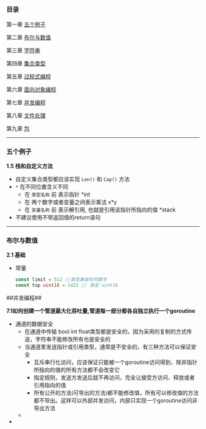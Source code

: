 ## <Programing in go>

### 目录
第一章 [五个例子](#chpt1)

第二章 [布尔与数值](#chpt2)

第三章 [字符串](#chpt3)

第四章 [集合类型](#chpt4)

第五章 [过程式编程](#chpt5)

第六章 [面向对象编程](#chpt6)

第七章 [并发编程](#chpt7)

第八章 [文件处理](#chpt8)

第九章 [包](#chpt9)


-------------------
### <a name="chapt1">五个例子</a>
**1.5 栈和自定义方法**

- 自定义集合类型都应该实现 `Len()` 和 `Cap()` 方法
- `*` 在不同位置含义不同
	- 在 `类型名称` 前 表示指针 *int
	- 在 两个数字或者变量之间表示乘法 x*y
	- 在 `变量名称` 前 表示解引用, 也就是引用该指针所指向的值 *stack
- 不建议使用不带返回值的return语句

-----------------------------------

### 布尔与数值 ###

**2.1 基础**

- 常量
  ```go
  const limit = 512 //类型兼容任何数字
  const top uint16 = 1421 // 类型 uint16 

  ```





##并发编程##


**7.1如何创建一个管道最大化吞吐量,管道每一部分都各自独立执行一个goroutine**
- 通道的数据安全
	- 在通道中传输 bool int float类型都是安全的，因为采用的复制的方式传送，字符串不能修改所有也是安全的
	- 当通道里发送指针或引用类型，通常是不安全的，有三种方法可以保证安全
		- 互斥串行化访问，应该保证只能被一个goroutine访问得到，除非指针所指向的值的所有方法都不会改变它
		- 指定规则，发送方发送后就不再访问，完全让接受方访问、释放或者引用指向的值
		- 所有公开的方法(可导出的方法)都不能修改值，所有可以修改值的方法都不导出。这样可以外部并发访问，内部只实现一个goroutine访问非导出方法
	-
- 
